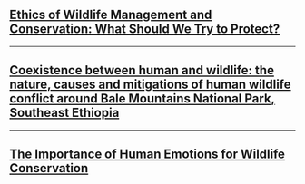 ## [Ethics of Wildlife Management and Conservation: What Should We Try to Protect?](https://www.nature.com/scitable/knowledge/library/ethics-of-wildlife-management-and-conservation-what-80060473/)
-----
## [Coexistence between human and wildlife: the nature, causes and mitigations of human wildlife conflict around Bale Mountains National Park, Southeast Ethiopia](https://bmcecol.biomedcentral.com/articles/10.1186/s12898-020-00319-1)


-----
## [The Importance of Human Emotions for Wildlife Conservation](https://www.frontiersin.org/articles/10.3389/fpsyg.2020.01277/full)

